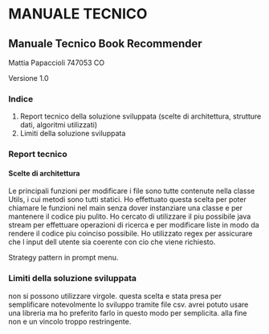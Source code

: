 # MANUALE TECNICO

## Manuale Tecnico Book Recommender

Mattia Papaccioli 747053 CO

Versione 1.0

### Indice
1. Report tecnico della soluzione sviluppata (scelte di architettura, strutture dati, algoritmi utilizzati)
2. Limiti della soluzione sviluppata

### Report tecnico 
#### Scelte di architettura
Le principali funzioni per modificare i file sono tutte contenute nella classe Utils, i cui metodi sono tutti statici. Ho effettuato questa scelta per poter chiamare le funzioni nel main senza dover instanziare una classe e per mantenere il codice piu pulito.
Ho cercato di utilizzare il piu possibile java stream per effettuare operazioni di ricerca e per modificare liste in modo da rendere il codice piu coinciso possibile.
Ho utilizzato regex per assicurare che l input dell utente sia coerente con cio che viene richiesto.

Strategy pattern in prompt menu.

### Limiti della soluzione sviluppata
non si possono utilizzare virgole. questa scelta e stata presa per semplificare notevolmente lo sviluppo tramite file csv. avrei potuto usare una libreria ma ho preferito farlo in questo modo per semplicita. alla fine non e un vincolo troppo restringente.
